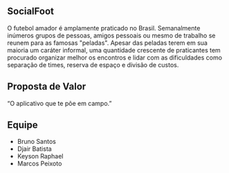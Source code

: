## SocialFoot

O futebol amador é amplamente praticado no Brasil. Semanalmente inúmeros grupos de pessoas, amigos pessoais ou mesmo de trabalho se reunem para as famosas "peladas". Apesar das peladas terem em sua maioria um caráter informal, uma quantidade crescente de praticantes tem procurado organizar melhor os encontros e lidar com as dificuldades como separação de times, reserva de espaço e divisão de custos.


## Proposta de Valor

“O aplicativo que te põe em campo.”


## Equipe

- Bruno Santos
- Djair Batista
- Keyson Raphael
- Marcos Peixoto
